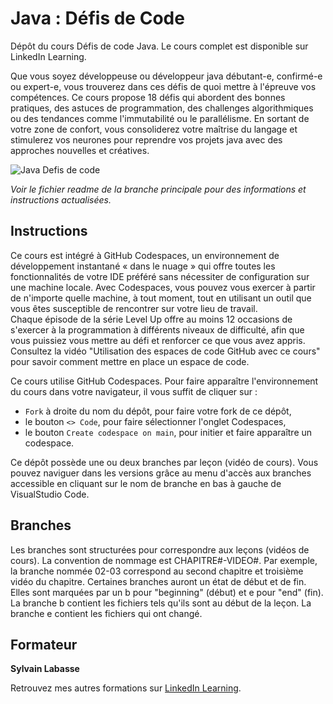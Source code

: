 # Java : Défis de Code
Dépôt du cours Défis de code Java. Le cours complet est disponible sur LinkedIn Learning.

Que vous soyez développeuse ou développeur java débutant-e, confirmé-e ou expert-e, vous trouverez dans ces défis de quoi mettre à l'épreuve vos compétences. Ce cours propose 18 défis qui abordent des bonnes pratiques, des astuces de programmation, des challenges algorithmiques ou des tendances comme l'immutabilité ou le parallélisme. En sortant de votre zone de confort, vous consoliderez votre maîtrise du langage et stimulerez vos neurones pour reprendre vos projets java avec des approches nouvelles et créatives.

![Java Defis de code][lil-thumbnail-url] 

_Voir le fichier readme de la branche principale pour des informations et instructions actualisées._

## Instructions

Ce cours est intégré à GitHub Codespaces, un environnement de développement instantané « dans le nuage » qui offre toutes les fonctionnalités de votre IDE préféré sans nécessiter de configuration sur une machine locale. Avec Codespaces, vous pouvez vous exercer à partir de n'importe quelle machine, à tout moment, tout en utilisant un outil que vous êtes susceptible de rencontrer sur votre lieu de travail.  
Chaque épisode de la série Level Up offre au moins 12 occasions de s'exercer à la programmation à différents niveaux de difficulté, afin que vous puissiez vous mettre au défi et renforcer ce que vous avez appris. Consultez la vidéo "Utilisation des espaces de code GitHub avec ce cours" pour savoir comment mettre en place un espace de code. 

Ce cours utilise GitHub Codespaces. Pour faire apparaître l'environnement du cours dans votre navigateur, il vous suffit de cliquer sur :
- `Fork` à droite du nom du dépôt, pour faire votre fork de ce dépôt,
- le bouton `<> Code`, pour faire sélectionner l'onglet Codespaces,
- le bouton `Create codespace on main`, pour initier et faire apparaître un codespace.

Ce dépôt possède une ou deux branches par leçon (vidéo de cours). Vous pouvez naviguer dans les versions grâce au menu d'accès aux branches accessible en cliquant sur le nom de branche en bas à gauche de VisualStudio Code.

## Branches

Les branches sont structurées pour correspondre aux leçons (vidéos de cours). La convention de nommage est CHAPITRE#-VIDEO#. Par exemple, la branche nommée 02-03 correspond au second chapitre et troisième vidéo du chapitre. 
Certaines branches auront un état de début et de fin. Elles sont marquées par un b pour "beginning" (début) et e pour "end" (fin). La branche b contient les fichiers tels qu'ils sont au début de la leçon. La branche e contient les fichiers qui ont changé.

## Formateur

**Sylvain Labasse** 

Retrouvez mes autres formations sur [LinkedIn Learning][lil-URL-trainer].

[lil-course-url]: https://www.linkedin.com/learning/javascript-defis-code
[lil-thumbnail-url]: https://cdn.lynda.com/course/2825378/2825378-1584377756312-16x9.jpg
[lil-URL-trainer]: https://www.linkedin.com/learning/instructors/sylvain-labasse
